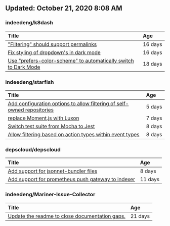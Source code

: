 ## Updated: October 21, 2020 8:08 AM


### indeedeng/k8dash
|**Title**|**Age**|
|:----|:----|
|["Filtering" should support permalinks](https://github.com/indeedeng/k8dash/issues/153)|16&nbsp;days|
|[Fix styling of dropdown's in dark mode](https://github.com/indeedeng/k8dash/issues/152)|16&nbsp;days|
|[Use "prefers-color-scheme" to automatically switch to Dark Mode](https://github.com/indeedeng/k8dash/issues/144)|18&nbsp;days|


### indeedeng/starfish
|**Title**|**Age**|
|:----|:----|
|[Add configuration options to allow filtering of self-owned repositories](https://github.com/indeedeng/starfish/issues/65)|5&nbsp;days|
|[replace Moment.js with Luxon](https://github.com/indeedeng/starfish/issues/60)|7&nbsp;days|
|[Switch test suite from Mocha to Jest](https://github.com/indeedeng/starfish/issues/59)|8&nbsp;days|
|[Allow filtering based on action types within event types](https://github.com/indeedeng/starfish/issues/58)|8&nbsp;days|


### depscloud/depscloud
|**Title**|**Age**|
|:----|:----|
|[Add support for jsonnet-bundler files](https://github.com/depscloud/depscloud/issues/115)|8&nbsp;days|
|[Add support for prometheus push gateway to indexer](https://github.com/depscloud/depscloud/issues/108)|11&nbsp;days|


### indeedeng/Mariner-Issue-Collector
|**Title**|**Age**|
|:----|:----|
|[Update the readme to close documentation gaps.](https://github.com/indeedeng/Mariner-Issue-Collector/issues/2)|21&nbsp;days|